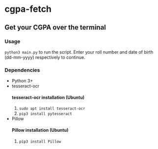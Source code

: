 # cgpa-fetch
## Get your CGPA over the terminal
### Usage
`python3 main.py` to run the script. Enter your roll number and date of birth (dd-mm-yyyy) respectively to continue.
### Dependencies
* Python 3+
* tesseract-ocr
  #### tesseract-ocr installation (Ubuntu)
  1. `sudo apt install tesseract-ocr`
  2. `pip3 install pytesseract`
* Pillow
  #### Pillow installation (Ubuntu)
  1. `pip3 install Pillow`
